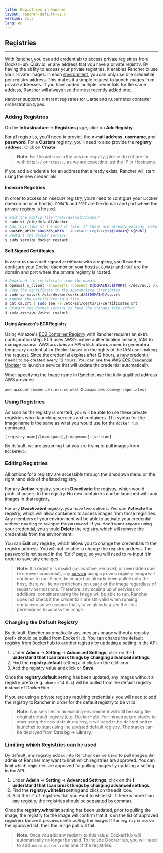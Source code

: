 ```yaml
---
title: Registries in Rancher
layout: rancher-default-v1.5
version: v1.5
lang: en
---
```


## Registries
---

With Rancher, you can add credentials to access private registries from DockerHub, Quay.io, or any address that you have a private registry. By having the ability to access your private registries, it enables Rancher to use your private images. In each [environment]({{site.baseurl}}/rancher/{{page.version}}/{{page.lang}}/environments/), you can only use one credential per registry address. This makes it a simple request to launch images from private addresses. If you have added multiple credentials for the same address, Rancher will always use the most recently added one.

Rancher supports different registries for Cattle and Kubernetes container orchestration types.

### Adding Registries

On the **Infrastructure** -> **Registries** page, click on **Add Registry**.

For all registries, you'll need to provide the **e-mail address**, **username**, and **password**. For a **Custom** registry, you'll need to also provide the **registry address**. Click on **Create**.

> **Note:** For the `Address` in the custom registry, please do not pre-fix with `http://` or `https://` as we are expecting just the IP or Hostname.

If you add a credential for an address that already exists, Rancher will start using the new credentials.

#### Insecure Registries

In order to access an insecure registry, you'll need to configure your Docker daemon on your host(s). `DOMAIN` and `PORT` are the domain and port where the private registry is hosted.

```bash
# Edit the config file "/etc/default/docker"
$ sudo vi /etc/default/docker
# Add this line at the end of file. If there are already options, make sure you append it to the current option list.
$ DOCKER_OPTS="$DOCKER_OPTS --insecure-registry=${DOMAIN}:${PORT}"
# Restart the docker service
$ sudo service docker restart
```

#### Self Signed Certificates

In order to use a self signed certificate with a registry, you'll need to configure your Docker daemon on your host(s). `DOMAIN` and `PORT` are the domain and port where the private registry is hosted.

```bash
# Download the certificate from the domain
$ openssl s_client -showcerts -connect ${DOMAIN}:${PORT} </dev/null 2>/dev/null|openssl x509 -outform PEM >ca.crt
# Copy the certificate to the appropriate directories
$ sudo cp ca.crt /etc/docker/certs.d/${DOMAIN}/ca.crt
# Append the certificate to a file
$ cat ca.crt | sudo tee -a /etc/ssl/certs/ca-certificates.crt
# Restart the docker service to have the changes take affect
$ sudo service docker restart

```

#### Using Amazon's ECR Registry
Using Amazon's [EC2 Container Registry](https://aws.amazon.com/ecr/) with Rancher requires an extra configuration step. ECR uses AWS's native authentication service, IAM, to manage access. AWS provides an API which allows a user to generate a temporary credential for Docker based on the rights of the IAM user making the request. Since the credential expires after 12 hours, a new credential needs to be created every 12 hours. You can use the [AWS ECR Credential Updater]({{site.baseurl}}/rancher/{{page.version}}/{{page.lang}}/environments/registries/ecr_updater/) to launch a service that will update the credential automatically. 

When specifying the image name in Rancher, use the fully qualified address AWS provides:

`aws-account-number.dkr.ecr.us-west-2.amazonaws.com/my-repo:latest`.

### Using Registries

As soon as the registry is created, you will be able to use these private registries when launching services and containers. The syntax for the image name is the same as what you would use for the `docker run` command.

`[registry-name]/[namespace]/[imagename]:[version]`

By default, we are assuming that you are trying to pull images from `DockerHub`.

### Editing Registries

All options for a registry are accessible through the dropdown menu on the right hand side of the listed registry.

For any **Active** registry, you can **Deactivate** the registry, which would prohibit access to the registry. No new containers can be launched with any images in that registry.

For any **Deactivated** registry, you have two options. You can **Activate** the registry, which will allow containers to access images from those registries. Any members of your environment will be able to activate your credential without needing to re-input the password. If you don't want anyone using your credential, you should **Delete** the registry, which will remove the credentials from the environment.

You can **Edit** any registry, which allows you to change the credentials to the registry address. You will not be able to change the registry address. The password is not saved in the "Edit" page, so you will need to re-input it in order to save any changes.

> **Note:** If a registry is invalid (i.e. inactive, removed, or overridden due to a newer credential), any [service]({{site.baseurl}}/rancher/{{page.version}}/{{page.lang}}/cattle/adding-services/) using a private registry image will continue to run. Since the image has already been pulled onto the host, there will be no restrictions on usage of the image regardless of registry permissions. Therefore, any scaling up of services or additional containers using the image will be able to run. Rancher does not check if the credentials are still valid when running containers as we assume that you've already given the host permissions to access the image.

### Changing the Default Registry

By default, Rancher automatically assumes any image without a registry prefix should be pulled from DockerHub. You can change the default registry from DockerHub to another registry by updating a setting in the API.

1. Under **Admin** -> **Setting** -> **Advanced Settings**, click on the **I understand that I can break things by changing advanced settings**.
2. Find the **registry.default** setting and click on the edit icon.
3. Add the registry value and click on **Save**.

Once the **registry.default** setting has been updated, any images without a registry prefix (e.g. `ubuntu:14.0.4`) will be pulled from the default registry instead of DockerHub.

If you are using a private registry requiring credentials, you will need to add the registry to Rancher in order for the default registry to be valid.

> **Note:** Any services in an existing environment will still be using the original default registry (e.g. DockerHub). For infrastructure stacks to start using the new default registry, it will need to be deleted and re-launched to start using the updated default registry. The stacks can be deployed from **Catalog** -> **Library**.

### Limiting which Registries can be used

By default, any registry added into Rancher can be used to pull images. An admin of Rancher may want to limit which registries are approved. You can limit which registries are approved for pulling images by updating a setting in the API.

1. Under **Admin** -> **Setting** -> **Advanced Settings**, click on the **I understand that I can break things by changing advanced settings**.
2. Find the **registry.whitelist** setting and click on the edit icon.
3. Add the list of registries that you want to whitelist. If there is more than one registry, the registries should be separated by commas.

Once the **registry.whitelist** setting has been updated, prior to pulling the image, the registry for the image will confirm that it is on the list of approved registries before it proceeds with pulling the image. If the registry is not on the approved list, then the image pull will fail.

> **Note:** Once you add any registry to this value, DockerHub will automatically no longer be valid. To include DockerHub, you will need to add `index.docker.io` as one of the registries.

